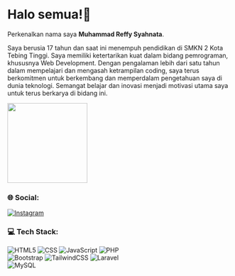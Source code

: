 # Halo semua!👋

Perkenalkan nama saya **Muhammad Reffy Syahnata**. <br>

Saya berusia 17 tahun dan saat ini menempuh pendidikan di SMKN 2 Kota Tebing Tinggi.
Saya memiliki ketertarikan kuat dalam bidang pemrograman, khususnya Web Development.
Dengan pengalaman lebih dari satu tahun dalam mempelajari dan mengasah ketrampilan coding, saya terus berkomitmen untuk berkembang dan memperdalam pengetahuan saya di dunia teknologi. Semangat belajar dan inovasi menjadi motivasi utama saya untuk terus berkarya di bidang ini.

<p align="left">
<a href="https://github.com/muhammadreffy">
  <img height="180em" src="https://github-readme-stats-eight-theta.vercel.app/api?username=muhammadreffy&show_icons=true&theme=algolia&include_all_commits=true&count_private=true"/>
</a>
</p>

### 🌐 Social:
[![Instagram](https://img.shields.io/badge/Instagram-%23E4405F.svg?logo=Instagram&logoColor=white)](https://instagram.com/muhammadreffy_)

### 💻 Tech Stack:
![ HTML5](https://img.shields.io/badge/html5-%23E34F26.svg?style=for-the-badge&logo=html5&logoColor=white)
![CSS](https://img.shields.io/badge/css-%231572B6.svg?style=for-the-badge&logo=css3&logoColor=white)
![JavaScript](https://img.shields.io/badge/javascript-%23323330.svg?style=for-the-badge&logo=javascript&logoColor=%23F7DF1E) 
![PHP](https://img.shields.io/badge/php-%23777BB4.svg?style=for-the-badge&logo=php&logoColor=white) 
<br>
![Bootstrap](https://img.shields.io/badge/bootstrap-blueviolet.svg?style=for-the-badge&logo=bootstrap&logoColor=white)
![TailwindCSS](https://img.shields.io/badge/tailwindcss-%2338B2AC.svg?style=for-the-badge&logo=tailwind-css&logoColor=white)
![Laravel](https://img.shields.io/badge/laravel-%23FF2D20.svg?style=for-the-badge&logo=laravel&logoColor=white)
<br>
![MySQL](https://img.shields.io/badge/MySQL-4479A1.svg?style=for-the-badge&logo=mysql&logoColor=white)

<!--
**muhammadreffy/muhammadreffy** is a ✨ _special_ ✨ repository because its `README.md` (this file) appears on your GitHub profile.

Here are some ideas to get you started:

- 🔭 I’m currently working on ...
- 🌱 I’m currently learning ...
- 👯 I’m looking to collaborate on ...
- 🤔 I’m looking for help with ...
- 💬 Ask me about ...
- 📫 How to reach me: ...
- 😄 Pronouns: ...
- ⚡ Fun fact: ...
-->
